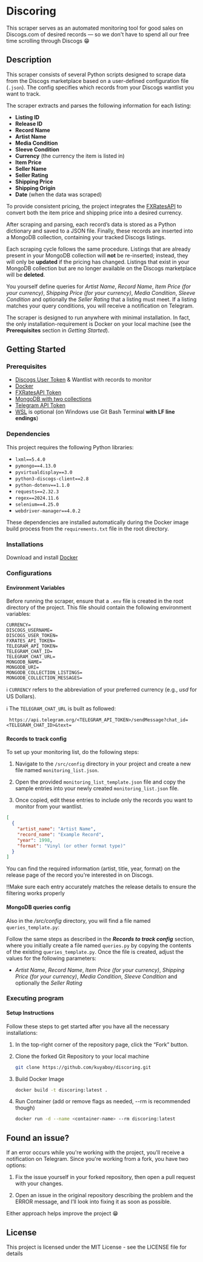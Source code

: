 # Discoring

This scraper serves as an automated monitoring tool for good sales on Discogs.com of desired records — so we don't have to spend all our free time scrolling through Discogs 😁

## Description

This scraper consists of several Python scripts designed to scrape data from the Discogs marketplace based on a user-defined configuration file (`.json`). The config specifies which records from your Discogs wantlist you want to track.

The scraper extracts and parses the following information for each listing:

- **Listing ID**
- **Release ID**
- **Record Name**
- **Artist Name**
- **Media Condition**
- **Sleeve Condition**
- **Currency** (the currency the item is listed in)
- **Item Price**
- **Seller Name**
- **Seller Rating**
- **Shipping Price**
- **Shipping Origin**
- **Date** (when the data was scraped)

To provide consistent pricing, the project integrates the [FXRatesAPI](https://fxratesapi.com/) to convert both the item price and shipping price into a desired currency.

After scraping and parsing, each record’s data is stored as a Python dictionary and saved to a JSON file. Finally, these records are inserted into a MongoDB collection, containing your tracked Discogs listings.

Each scraping cycle follows the same procedure. Listings that are already present in your MongoDB collection will **not** be re-inserted; instead, they will only be **updated** if the pricing has changed. Listings that exist in your MongoDB collection but are no longer available on the Discogs marketplace will be **deleted**.

You yourself define queries for *Artist Name*, *Record Name*, *Item Price (for your currency)*, *Shipping Price (for your currency)*, *Media Condition*, *Sleeve Condition* and optionally the *Seller Rating* that a listing must meet. If a listing matches your query conditions, you will receive a notification on Telegram.

The scraper is designed to run anywhere with minimal installation. In fact, the only installation-requirement is Docker on your local machine (see the **Prerequisites** section in *Getting Started*).

## Getting Started

### Prerequisites

- [Discogs User Token](https://www.discogs.com/) & Wantlist with records to monitor
- [Docker](https://docs.docker.com/get-started/get-docker/)
- [FXRatesAPI Token](https://fxratesapi.com/)
- [MongoDB with two collections](https://www.mongodb.com/)
- [Telegram API Token](https://core.telegram.org/bots/api)
- [WSL](https://learn.microsoft.com/en-us/windows/wsl/install) is optional (on Windows use Git Bash Terminal **with LF line endings**)

### Dependencies

This project requires the following Python libraries:

- `lxml==5.4.0`
- `pymongo==4.13.0`
- `pyvirtualdisplay==3.0`
- `python3-discogs-client==2.8`
- `python-dotenv==1.1.0`
- `requests==2.32.3`
- `regex==2024.11.6`
- `selenium==4.25.0`
- `webdriver-manager==4.0.2`

These dependencies are installed automatically during the Docker image build process from the `requirements.txt` file in the root directory.

### Installations

Download and install [Docker](https://docs.docker.com/get-started/get-docker/)

### Configurations

#### Environment Variables

Before running the scraper, ensure that a `.env` file is created in the root directory of the project. This file should contain the following environment variables:

```.env
CURRENCY=
DISCOGS_USERNAME=
DISCOGS_USER_TOKEN=
FXRATES_API_TOKEN=
TELEGRAM_API_TOKEN=
TELEGRAM_CHAT_ID=
TELEGRAM_CHAT_URL=
MONGODB_NAME=
MONGODB_URI=
MONGODB_COLLECTION_LISTINGS=
MONGODB_COLLECTION_MESSAGES=
```

ℹ️ `CURRENCY` refers to the abbreviation of your preferred currency (e.g., *usd* for US Dollars).

ℹ️ The `TELEGRAM_CHAT_URL` is built as followed:

```url
 https://api.telegram.org/<TELEGRAM_API_TOKEN>/sendMessage?chat_id=<TELEGRAM_CHAT_ID>&text=
```

#### Records to track config

To set up your monitoring list, do the following steps:

1. Navigate to the `/src/config` directory in your project and create a new file named `monitoring_list.json`.

2. Open the provided `monitoring_list_template.json` file and copy the sample entries into your newly created `monitoring_list.json` file.

3. Once copied, edit these entries to include only the records you want to monitor from your wantlist.

```json
[
  {
    "artist_name": "Artist Name",
    "record_name": "Example Record",
    "year": 1998,
    "format": "Vinyl (or other format type)"
  }
]
```

You can find the required information (artist, title, year, format) on the release page of the record you're interested in on Discogs.

‼️Make sure each entry accurately matches the release details to ensure the filtering works properly

#### MongoDB queries config

Also in the */src/config* directory, you will find a file named `queries_template.py`:

Follow the same steps as described in the ***Records to track config*** section, where you initially create a file named `queries.py` by copying the contents of the existing `queries_template.py`. Once the file is created, adjust the values for the following parameters:

- *Artist Name*, *Record Name*, *Item Price (for your currency)*, *Shipping Price (for your currency)*, *Media Condition*, *Sleeve Condition* and optionally the *Seller Rating*

### Executing program

#### Setup Instructions

Follow these steps to get started after you have all the necessary installations:

1. In the top-right corner of the repository page, click the “Fork” button.

2. Clone the forked Git Repository to your local machine

    ```bash
    git clone https://github.com/kuyaboy/discoring.git
    ```

3. Build Docker Image

    ```bash
    docker build -t discoring:latest .
    ```

4. Run Container (add or remove flags as needed, --rm is recommended though)

    ```bash
    docker run -d --name <container-name> --rm discoring:latest
    ```

## Found an issue?

If an error occurs while you're working with the project, you'll receive a notification on Telegram. Since you're working from a fork, you have two options:

1. Fix the issue yourself in your forked repository, then open a pull request with your changes.

2. Open an issue in the original repository describing the problem and the ERROR message, and I’ll look into fixing it as soon as possible.

Either approach helps improve the project 😁

## License

This project is licensed under the MIT License - see the LICENSE file for details
